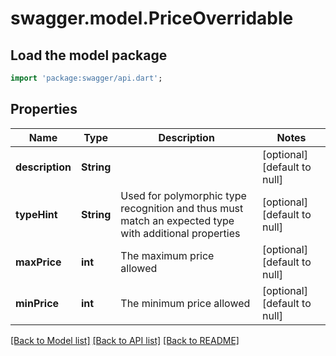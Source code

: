 # swagger.model.PriceOverridable

## Load the model package
```dart
import 'package:swagger/api.dart';
```

## Properties
Name | Type | Description | Notes
------------ | ------------- | ------------- | -------------
**description** | **String** |  | [optional] [default to null]
**typeHint** | **String** | Used for polymorphic type recognition and thus must match an expected type with additional properties | [optional] [default to null]
**maxPrice** | **int** | The maximum price allowed | [optional] [default to null]
**minPrice** | **int** | The minimum price allowed | [optional] [default to null]

[[Back to Model list]](../README.md#documentation-for-models) [[Back to API list]](../README.md#documentation-for-api-endpoints) [[Back to README]](../README.md)


